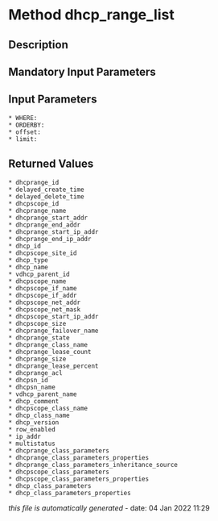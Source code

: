 # Method dhcp_range_list

## Description
	

## Mandatory Input Parameters

## Input Parameters
	* WHERE:
	* ORDERBY:
	* offset:
	* limit:

## Returned Values
	* dhcprange_id
	* delayed_create_time
	* delayed_delete_time
	* dhcpscope_id
	* dhcprange_name
	* dhcprange_start_addr
	* dhcprange_end_addr
	* dhcprange_start_ip_addr
	* dhcprange_end_ip_addr
	* dhcp_id
	* dhcpscope_site_id
	* dhcp_type
	* dhcp_name
	* vdhcp_parent_id
	* dhcpscope_name
	* dhcpscope_if_name
	* dhcpscope_if_addr
	* dhcpscope_net_addr
	* dhcpscope_net_mask
	* dhcpscope_start_ip_addr
	* dhcpscope_size
	* dhcprange_failover_name
	* dhcprange_state
	* dhcprange_class_name
	* dhcprange_lease_count
	* dhcprange_size
	* dhcprange_lease_percent
	* dhcprange_acl
	* dhcpsn_id
	* dhcpsn_name
	* vdhcp_parent_name
	* dhcp_comment
	* dhcpscope_class_name
	* dhcp_class_name
	* dhcp_version
	* row_enabled
	* ip_addr
	* multistatus
	* dhcprange_class_parameters
	* dhcprange_class_parameters_properties
	* dhcprange_class_parameters_inheritance_source
	* dhcpscope_class_parameters
	* dhcpscope_class_parameters_properties
	* dhcp_class_parameters
	* dhcp_class_parameters_properties


*this file is automatically generated* - date: 04 Jan 2022 11:29